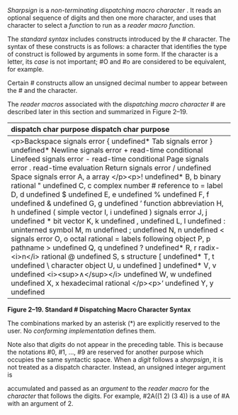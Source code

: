  

*Sharpsign* is a *non-terminating dispatching macro character* . It reads an optional sequence of digits and then one more character, and uses that character to select a *function* to run as a *reader macro function*. 

The *standard syntax* includes constructs introduced by the # character. The syntax of these constructs is as follows: a character that identifies the type of construct is followed by arguments in some form. If the character is a letter, its *case* is not important; #O and #o are considered to be equivalent, for example. 

Certain # constructs allow an unsigned decimal number to appear between the # and the character. 

The *reader macros* associated with the *dispatching macro character* # are described later in this section and summarized in Figure 2–19.  



|**dispatch char purpose dispatch char purpose**|
| :- |
|&#60;p&#62;Backspace signals error &#123; undefined\* Tab signals error &#125; undefined\* Newline signals error + read-time conditional Linefeed signals error - read-time conditional Page signals error . read-time evaluation Return signals error / undefined Space signals error A, a array &#60;/p&#62;&#60;p&#62;! undefined* B, b binary rational " undefined C, c complex number # reference to = label D, d undefined $ undefined E, e undefined % undefined F, f undefined & undefined G, g undefined ’ function abbreviation H, h undefined ( simple vector I, i undefined ) signals error J, j undefined * bit vector K, k undefined , undefined L, l undefined : uninterned symbol M, m undefined ; undefined N, n undefined &#60; signals error O, o octal rational = labels following object P, p pathname &#62; undefined Q, q undefined ? undefined* R, r radix-&#60;i&#62;n&#60;/i&#62; rational @ undefined S, s structure [ undefined* T, t undefined \ character object U, u undefined ] undefined* V, v undefined &#60;i&#62;&#60;sup&#62;∧&#60;/sup&#62;&#60;/i&#62; undefined W, w undefined undefined X, x hexadecimal rational &#60;/p&#62;&#60;p&#62;‘ undefined Y, y undefined | balanced comment Z, z undefined ~ undefined Rubout undefined&#60;/p&#62;|


**Figure 2–19. Standard # Dispatching Macro Character Syntax** 

The combinations marked by an asterisk (\*) are explicitly reserved to the user. No *conforming implementation* defines them. 

Note also that *digits* do not appear in the preceding table. This is because the notations #0, #1, ..., #9 are reserved for another purpose which occupies the same syntactic space. When a *digit* follows a *sharpsign*, it is not treated as a dispatch character. Instead, an unsigned integer argument is  



accumulated and passed as an *argument* to the *reader macro* for the *character* that follows the digits. For example, #2A((1 2) (3 4)) is a use of #A with an argument of 2. 


